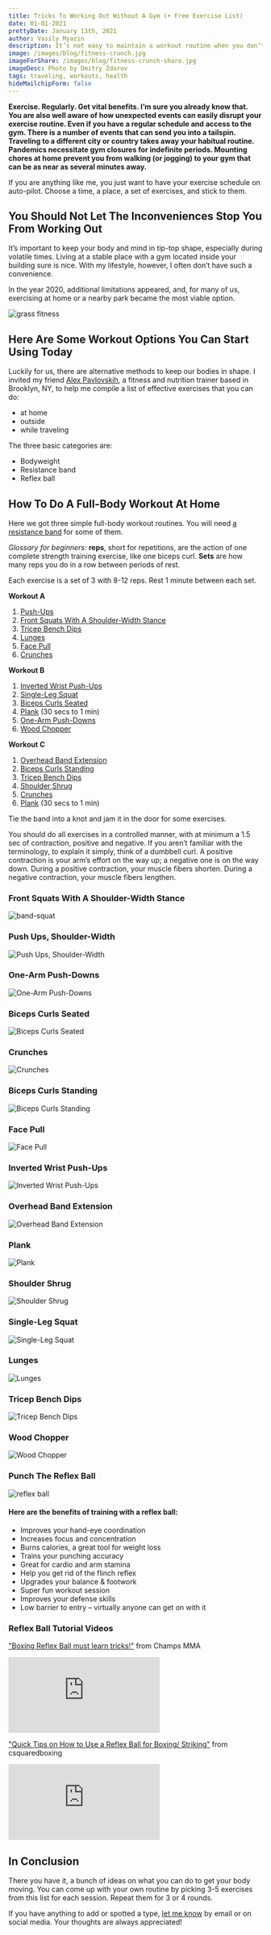 ```yaml
---
title: Tricks To Working Out Without A Gym (+ Free Exercise List)
date: 01-01-2021
prettyDate: January 13th, 2021
author: Vasily Myazin
description: It’s not easy to maintain a workout routine when you don’t have stable access to a gym. There are good ways to keep your body in shape even during traveling and pandemics.
image: /images/blog/fitness-crunch.jpg
imageForShare: /images/blog/fitness-crunch-share.jpg
imageDesc: Photo by Dmitry Zdorov
tags: traveling, workouts, health
hideMailchipForm: false
---
```

**Exercise. Regularly. Get vital benefits. I’m sure you already know that. You are also well aware of how unexpected events can easily disrupt your exercise routine. Even if you have a regular schedule and access to the gym. There is a number of events that can send you into a tailspin. Traveling to a different city or country takes away your habitual routine. Pandemics necessitate gym closures for indefinite periods. Mounting chores at home prevent you from walking (or jogging) to your gym that can be as near as several minutes away.**

If you are anything like me, you just want to have your exercise schedule on auto-pilot. Choose a time, a place, a set of exercises, and stick to them.

## You Should Not Let The Inconveniences Stop You From Working Out

It’s important to keep your body and mind in tip-top shape, especially during volatile times. Living at a stable place with a gym located inside your building sure is nice. With my lifestyle, however, I often don’t have such a convenience.

In the year 2020, additional limitations appeared, and, for many of us, exercising at home or a nearby park became the most viable option. 

![grass fitness](/images/blog/grass-fitness.jpg)
## Here Are Some Workout Options You Can Start Using Today

Luckily for us, there are alternative methods to keep our bodies in shape. I invited my friend [Alex Pavlovskih](https://www.instagram.com/janrisfitness/), a fitness and nutrition trainer based in Brooklyn, NY, to help me compile a list of effective exercises that you can do:

* at home
* outside
* while traveling

The three basic categories are:

* Bodyweight
* Resistance band
* Reflex ball

## How To Do A Full-Body Workout At Home

Here we got three simple full-body workout routines. You will need [a resistance band](https://www.amazon.com/gp/product/B0827XBXGH/ref=ppx_yo_dt_b_search_asin_title?ie=UTF8&psc=1) for some of them.

*Glossary for beginners:* **reps**, short for repetitions, are the action of one complete strength training exercise, like one biceps curl. **Sets** are how many reps you do in a row between periods of rest. 

Each exercise is a set of 3 with 8-12 reps. Rest 1 minute between each set.

**Workout A**

1. [Push-Ups](#pushups) 
2. [Front Squats With A Shoulder-Width Stance](#band-squat)
3. [Tricep Bench Dips](#tricep-bench)
4. [Lunges](#lunges)
5. [Face Pull](#face-pull)
6. [Crunches](#crunches)

**Workout B**

1. [Inverted Wrist Push-Ups](#inverted-wrist-push-ups)
2. [Single-Leg Squat](#single-leg-squat)
3. [Biceps Curls Seated](#curl-seated)
4. [Plank](#plank) (30 secs to 1 min)
5. [One-Arm Push-Downs](#arm-push-down)
6. [Wood Chopper](#wood-chopper)

**Workout C**

1. [Overhead Band Extension](#overhead-extension)
2. [Biceps Curls Standing](#curl-standing)
3. [Tricep Bench Dips](#tricep-bench)
4. [Shoulder Shrug](#shrug)
5. [Crunches](#crunches)
6. [Plank](#plank) (30 secs to 1 min)

Tie the band into a knot and jam it in the door for some exercises.

You should do all exercises in a controlled manner, with at minimum a 1.5 sec of contraction, positive and negative. If you aren’t familiar with the terminology, to explain it simply, think of a dumbbell curl. A positive contraction is your arm’s effort on the way up; a negative one is on the way down. During a positive contraction, your muscle fibers shorten. During a negative contraction, your muscle fibers lengthen.

<div id="band-squat"></div>

### Front Squats With A Shoulder-Width Stance

![band-squat](/images/blog/fitness/band-squat-1-2.png)

<div id="pushups"></div>

### Push Ups, Shoulder-Width

![Push Ups, Shoulder-Width](/images/blog/fitness/pushups-b1-b2.png)

<div id="arm-push-down"></div>

### One-Arm Push-Downs

![One-Arm Push-Downs](/images/blog/fitness/arm-push-down-1-2.png)

<div id="curl-seated"></div>

### Biceps Curls Seated

![Biceps Curls Seated](/images/blog/fitness/curl-seated-1-2.png)

<div id="crunches"></div>

### Crunches

![Crunches](/images/blog/fitness/crunches-1-2.png)

<div id="curl-standing"></div>

### Biceps Curls Standing

![Biceps Curls Standing](/images/blog/fitness/curl-standing-1-2.png)


<div id="face-pull"></div>

### Face Pull

![Face Pull](/images/blog/fitness/face-pull-1-2.png)

<div id="inverted-wrist-push-ups"></div>

### Inverted Wrist Push-Ups

![Inverted Wrist Push-Ups](/images/blog/fitness/inverted-wrist-push-ups-1-2.png)

<div id="overhead-extension"></div>

### Overhead Band Extension

![Overhead Band Extension](/images/blog/fitness/overhead-extension-1-2.png)

<div id="plank"></div>

### Plank

![Plank](/images/blog/fitness/plank.png)

<div id="shrug"></div>

### Shoulder Shrug

![Shoulder Shrug](/images/blog/fitness/shrug-1-2.png)

<div id="single-leg-squat"></div>

### Single-Leg Squat

![Single-Leg Squat](/images/blog/fitness/single-leg-squat-1-2.png)

<div id="lunges"></div>

### Lunges

![Lunges](/images/blog/fitness/lunges-1-2.png)

<div id="tricep-bench"></div>

### Tricep Bench Dips

![Tricep Bench Dips](/images/blog/fitness/tricep-bench-1-2.png)

<div id="wood-chopper"></div>

### Wood Chopper

![Wood Chopper](/images/blog/fitness/wood-chopper-1-2.png)

### Punch The Reflex Ball

![reflex ball](/images/blog/fitness/punch-reflex-ball.jpg)

#### Here are the benefits of training with a reflex ball:

* Improves your hand-eye coordination
* Increases focus and concentration
* Burns calories, a great tool for weight loss
* Trains your punching accuracy
* Great for cardio and arm stamina
* Help you get rid of the flinch reflex
* Upgrades your balance & footwork
* Super fun workout session
* Improves your defense skills
* Low barrier to entry – virtually anyone can get on with it

### Reflex Ball Tutorial Videos

["Boxing Reflex Ball must learn tricks!"](https://www.youtube.com/watch?v=3c61cXRD-r0) from Champs MMA

<p>
<iframe src="https://www.youtube.com/embed/3c61cXRD-r0" frameborder="0" allow="accelerometer; autoplay; clipboard-write; encrypted-media; gyroscope; picture-in-picture" allowfullscreen></iframe>
</p>

["Quick Tips on How to Use a Reflex Ball for Boxing/ Striking"](https://www.youtube.com/watch?v=DPpxIqe9E9w) from csquaredboxing

<p>
<iframe src="https://www.youtube.com/embed/DPpxIqe9E9w" frameborder="0" allow="accelerometer; autoplay; clipboard-write; encrypted-media; gyroscope; picture-in-picture" allowfullscreen></iframe>
</p>

## In Conclusion

There you have it, a bunch of ideas on what you can do to get your body moving. You can come up with your own routine by picking 3-5 exercises from this list for each session. Repeat them for 3 or 4 rounds.

If you have anything to add or spotted a type, [let me know](/contact) by email or on social media. Your thoughts are always appreciated!


